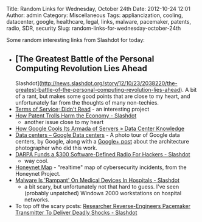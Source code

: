 Title: Random Links for Wednesday, October 24th
Date: 2012-10-24 12:01
Author: admin
Category: Miscellaneous
Tags: appliancization, cooling, datacenter, google, healthcare, legal, links, malware, pacemaker, patents, radio, SDR, security
Slug: random-links-for-wednesday-october-24th

Some random interesting links from Slashdot for today:

-   [The Greatest Battle of the Personal Computing Revolution Lies Ahead
    -
    Slashdot](http://news.slashdot.org/story/12/10/23/2038220/the-greatest-battle-of-the-personal-computing-revolution-lies-ahead).
    A bit of a rant, but makes some good points that are close to my
    heart, and unfortunately far from the thoughts of many non-techies.
-   [Terms of Service; Didn't Read](http://tos-dr.info/) - an
    interesting project
-   [How Patent Trolls Harm the Economy -
    Slashdot](http://yro.slashdot.org/story/12/10/21/208206/how-patent-trolls-harm-the-economy)
    - another issue close to my heart
-   [How Google Cools Its Armada of Servers » Data Center
    Knowledge](http://www.datacenterknowledge.com/archives/2012/10/17/how-google-cools-its-armada-of-servers/)
-   [Data centers – Google Data
    centers](http://www.google.com/about/datacenters/gallery/#/) - A
    photo tour of Google data centers, by Google, along with a [Google+
    post](https://plus.google.com/+google/posts/Gk8ScjPX23n) about the
    architecture photographer who did this work.
-   [DARPA Funds a $300 Software-Defined Radio For Hackers -
    Slashdot](http://tech.slashdot.org/story/12/10/22/0518231/darpa-funds-a-300-software-defined-radio-for-hackers)
    - way cool.
-   [Honeynet Map](http://map.honeynet.org/) - "realtime" map of
    cybersecurity incidents, from the Honeynet Project.
-   [Malware Is 'Rampant' On Medical Devices In Hospitals -
    Slashdot](http://science.slashdot.org/story/12/10/17/1741225/malware-is-rampant-on-medical-devices-in-hospitals)
    - a bit scary, but unfortunately not that hard to guess. I've seen
    (probably unpatched) Windows 2000 workstations on hospital networks.
-   To top off the scary posts: [Researcher Reverse-Engineers Pacemaker
    Transmitter To Deliver Deadly Shocks -
    Slashdot](http://news.slashdot.org/story/12/10/17/0325236/researcher-reverse-engineers-pacemaker-transmitter-to-deliver-deadly-shocks)

